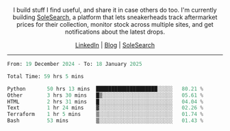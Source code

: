 <p align="center">I build stuff I find useful, and share it in case others do too. I'm currently building <a href="https://solesearch.io">SoleSearch</a>, a platform that lets sneakerheads track aftermarket prices for their collection, monitor stock across multiple sites, and get notifications about the latest drops.</p>
<p align="center">
  <a href="https://www.linkedin.com/in/peter-rauscher">LinkedIn</a>
  |
  <a href="https://peterrauscher.com">Blog</a>
  |
  <a href="https://solesearch.io">SoleSearch</a>
</p>
<hr/>
<!--START_SECTION:waka-->

```python
From: 19 December 2024 - To: 18 January 2025

Total Time: 59 hrs 5 mins

Python       50 hrs 13 mins  ████████████████████░░░░░   80.21 %
Other        3 hrs 30 mins   █▒░░░░░░░░░░░░░░░░░░░░░░░   05.61 %
HTML         2 hrs 31 mins   █░░░░░░░░░░░░░░░░░░░░░░░░   04.04 %
Text         1 hr 24 mins    ▓░░░░░░░░░░░░░░░░░░░░░░░░   02.26 %
Terraform    1 hr 5 mins     ▒░░░░░░░░░░░░░░░░░░░░░░░░   01.74 %
Bash         53 mins         ▒░░░░░░░░░░░░░░░░░░░░░░░░   01.43 %
```

<!--END_SECTION:waka-->
